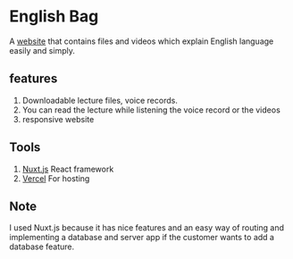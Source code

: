 # English Bag

A [website](https://eng-bag-v2.vercel.app/) that contains files and videos which explain English language easily and simply.

## features

1. Downloadable lecture files, voice records.
2. You can read the lecture while listening the voice record or the videos
3. responsive website

## Tools

1. [Nuxt.js](https://nextjs.org/) React framework
2. [Vercel](https://vercel.com/) For hosting

## Note

I used Nuxt.js because it has nice features and an easy way of routing and implementing a database and server app if the customer wants to add a database feature.
